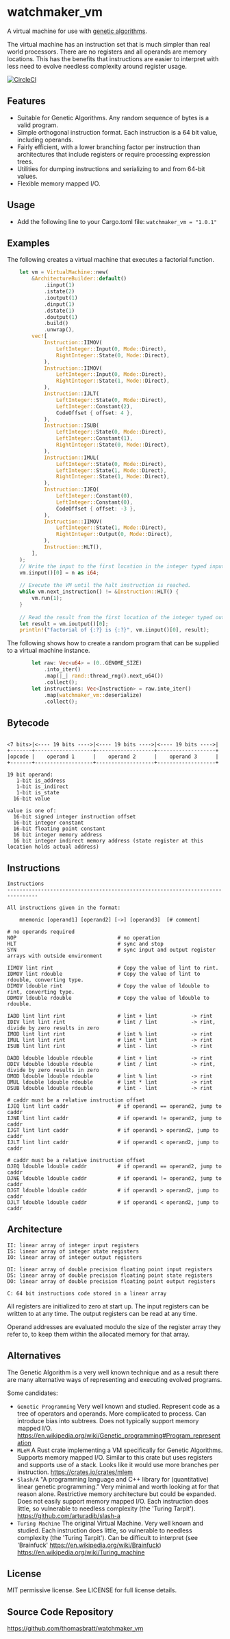 # watchmaker_vm

A virtual machine for use with [genetic algorithms](https://en.wikipedia.org/wiki/Genetic_algorithm).

The virtual machine has an instruction set that is much simpler than real world processors. 
There are no registers and all operands are memory locations.
This has the benefits that instructions are easier to interpret with less need to
evolve needless complexity around register usage.

[![CircleCI](https://circleci.com/gh/thomasbratt/watchmaker_vm/tree/main.svg?style=svg)](https://circleci.com/gh/thomasbratt/watchmaker_vm/tree/main)

## Features

* Suitable for Genetic Algorithms.  Any random sequence of bytes is a valid program.
* Simple orthogonal instruction format. Each instruction is a 64 bit value, including operands.
* Fairly efficient, with a lower branching factor per instruction than architectures that
include registers or require processing expression trees.
* Utilities for dumping instructions and serializing to and from 64-bit values.
* Flexible memory mapped I/O.

## Usage

* Add the following line to your Cargo.toml file:
`watchmaker_vm = "1.0.1"`

## Examples

The following creates a virtual machine that executes a factorial function.
```rust
    let vm = VirtualMachine::new(
        &ArchitectureBuilder::default()
            .iinput(1)
            .istate(2)
            .ioutput(1)
            .dinput(1)
            .dstate(1)
            .doutput(1)
            .build()
            .unwrap(),
        vec![
            Instruction::IIMOV(
                LeftInteger::Input(0, Mode::Direct),
                RightInteger::State(0, Mode::Direct),
            ),
            Instruction::IIMOV(
                LeftInteger::Input(0, Mode::Direct),
                RightInteger::State(1, Mode::Direct),
            ),
            Instruction::IJLT(
                LeftInteger::State(0, Mode::Direct),
                LeftInteger::Constant(2),
                CodeOffset { offset: 4 },
            ),
            Instruction::ISUB(
                LeftInteger::State(0, Mode::Direct),
                LeftInteger::Constant(1),
                RightInteger::State(0, Mode::Direct),
            ),
            Instruction::IMUL(
                LeftInteger::State(0, Mode::Direct),
                LeftInteger::State(1, Mode::Direct),
                RightInteger::State(1, Mode::Direct),
            ),
            Instruction::IJEQ(
                LeftInteger::Constant(0),
                LeftInteger::Constant(0),
                CodeOffset { offset: -3 },
            ),
            Instruction::IIMOV(
                LeftInteger::State(1, Mode::Direct),
                RightInteger::Output(0, Mode::Direct),
            ),
            Instruction::HLT(),
        ],
    );
    // Write the input to the first location in the integer typed input memory bank.
    vm.iinput()[0] = n as i64;
    
    // Execute the VM until the halt instruction is reached.
    while vm.next_instruction() != &Instruction::HLT() {
        vm.run(1);
    }
    
    // Read the result from the first location of the integer typed output memory bank.
    let result = vm.ioutput()[0];
    println!("factorial of {:?} is {:?}", vm.iinput()[0], result);
```

The following shows how to create a random program that can be supplied to a virtual machine instance.

```rust
        let raw: Vec<u64> = (0..GENOME_SIZE)
            .into_iter()
            .map(|_| rand::thread_rng().next_u64())
            .collect();
        let instructions: Vec<Instruction> = raw.into_iter()
            .map(watchmaker_vm::deserialize)
            .collect();
```

## Bytecode

```code

<7 bits>|<---- 19 bits ---->|<---- 19 bits ---->|<---- 19 bits ---->|
+-------+-------------------+-------------------+-------------------+
|opcode |    operand 1      |    operand 2      |    operand 3      |
+-------+-------------------+-------------------+-------------------+

19 bit operand:
   1-bit is_address
   1-bit is_indirect
   1-bit is_state
  16-bit value

value is one of:
  16-bit signed integer instruction offset
  16-bit integer constant
  16-bit floating point constant
  16 bit integer memory address
  16 bit integer indirect memory address (state register at this location holds actual address)

```

## Instructions

```code
Instructions
--------------------------------------------------------------------------------

All instructions given in the format:

    mnemonic [operand1] [operand2] [->] [operand3]  [# comment]

# no operands required
NOP                                 # no operation
HLT                                 # sync and stop
SYN                                 # sync input and output register arrays with outside environment

IIMOV lint rint                     # Copy the value of lint to rint.
IDMOV lint rdouble                  # Copy the value of lint to rdouble, converting type.
DIMOV ldouble rint                  # Copy the value of ldouble to rint, converting type.
DDMOV ldouble rdouble               # Copy the value of ldouble to rdouble.

IADD lint lint rint                 # lint + lint           -> rint
IDIV lint lint rint                 # lint / lint           -> rint, divide by zero results in zero
IMOD lint lint rint                 # lint % lint           -> rint
IMUL lint lint rint                 # lint * lint           -> rint
ISUB lint lint rint                 # lint - lint           -> rint

DADD ldouble ldouble rdouble        # lint + lint           -> rint
DDIV ldouble ldouble rdouble        # lint / lint           -> rint, divide by zero results in zero
DMOD ldouble ldouble rdouble        # lint % lint           -> rint
DMUL ldouble ldouble rdouble        # lint * lint           -> rint
DSUB ldouble ldouble rdouble        # lint - lint           -> rint

# caddr must be a relative instruction offset
IJEQ lint lint caddr                # if operand1 == operand2, jump to caddr
IJNE lint lint caddr                # if operand1 != operand2, jump to caddr
IJGT lint lint caddr                # if operand1 > operand2, jump to caddr
IJLT lint lint caddr                # if operand1 < operand2, jump to caddr

# caddr must be a relative instruction offset
DJEQ ldouble ldouble caddr          # if operand1 == operand2, jump to caddr
DJNE ldouble ldouble caddr          # if operand1 != operand2, jump to caddr
DJGT ldouble ldouble caddr          # if operand1 > operand2, jump to caddr
DJLT ldouble ldouble caddr          # if operand1 < operand2, jump to caddr

```

## Architecture

```code
II: linear array of integer input registers
IS: linear array of integer state registers
IO: linear array of integer output registers

DI: linear array of double precision floating point input registers
DS: linear array of double precision floating point state registers
DO: linear array of double precision floating point output registers

C: 64 bit instructions code stored in a linear array
```

All registers are initialized to zero at start up.
The input registers can be written to at any time.
The output registers can be read at any time.

Operand addresses are evaluated modulo the size of the register array they refer to, to keep them within the
allocated memory for that array.

## Alternatives

The Genetic Algorithm is a very well known technique and as a result there are many alternative ways of representing and
executing evolved programs.

Some candidates:

* `Genetic Programming` Very well known and studied. Represent code as a tree of operators and operands.
More complicated to process.  Can introduce bias into subtrees.
Does not typically support memory mapped I/O.
<https://en.wikipedia.org/wiki/Genetic_programming#Program_representation>
* `MLeM` A Rust crate implementing a VM specifically for Genetic Algorithms.
  Supports memory mapped I/O.
  Similar to this crate but uses registers and supports use of a stack.
  Looks like it would use more branches per instruction.
  <https://crates.io/crates/mlem>
* `Slash/A` "A programming language and C++ library for (quantitative) linear genetic programming."
  Very minimal and worth looking at for that reason alone.
  Restrictive memory architecture but could be expanded.
  Does not easily support memory mapped I/O.
  Each instruction does little, so vulnerable to needless complexity (the 'Turing Tarpit').
  <https://github.com/arturadib/slash-a>
* `Turing Machine` The original Virtual Machine. Very well known and studied.
Each instruction does little, so vulnerable to needless complexity (the 'Turing Tarpit').
Can be difficult to interpret (see 'Brainfuck' <https://en.wikipedia.org/wiki/Brainfuck>)
<https://en.wikipedia.org/wiki/Turing_machine>

## License

MIT permissive license. See LICENSE for full license details.

## Source Code Repository

<https://github.com/thomasbratt/watchmaker_vm>
